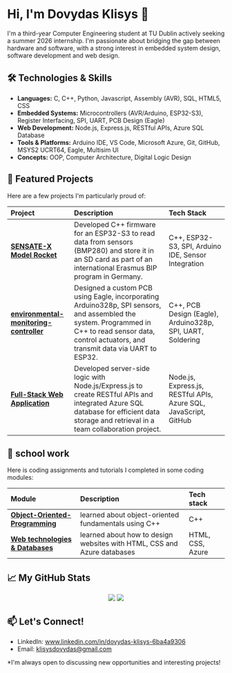 # Hi, I'm Dovydas Klisys 👋

I'm a third-year Computer Engineering student at TU Dublin actively seeking a summer 2026 internship. I'm passionate about bridging the gap between hardware and software, with a strong interest in embedded system design, software development and web design.

## 🛠️ Technologies & Skills

*   **Languages:** C, C++, Python, Javascript, Assembly (AVR), SQL, HTML5, CSS
*   **Embedded Systems:** Microcontrollers (AVR/Arduino, ESP32-S3), Register Interfacing, SPI, UART, PCB Design (Eagle)
*   **Web Development:** Node.js, Express.js, RESTful APIs, Azure SQL Database
*   **Tools & Platforms:** Arduino IDE, VS Code, Microsoft Azure, Git, GitHub, MSYS2 UCRT64, Eagle, Multisim UI
*   **Concepts:** OOP, Computer Architecture, Digital Logic Design

## 📂 Featured Projects

Here are a few projects I'm particularly proud of:

| Project | Description | Tech Stack |
| :--- | :--- | :--- |
| **[SENSATE-X Model Rocket](link-to-repo)** | Developed C++ firmware for an ESP32-S3 to read data from sensors (BMP280) and store it in an SD card as part of an international Erasmus BIP program in Germany. | C++, ESP32-S3, SPI, Arduino IDE, Sensor Integration |
| **[environmental-monitoring-controller](https://github.com/DovydasKlisys232/environmental-monitoring-controller)** | Designed a custom PCB using Eagle, incorporating Arduino328p, SPI sensors, and assembled the system. Programmed in C++ to read sensor data, control actuators, and transmit data via UART to ESP32. | C++, PCB Design (Eagle), Arduino328p, SPI, UART, Soldering |
| **[Full-Stack Web Application](link-to-repo)** | Developed server-side logic with Node.js/Express.js to create RESTful APIs and integrated Azure SQL database for efficient data storage and retrieval in a team collaboration project. | Node.js, Express.js, RESTful APIs, Azure SQL, JavaScript, GitHub |

## 📖 school work

Here is coding assignments and tutorials I completed in some coding modules:

| Module | Description | Tech stack |
| :--- | :--- | :--- |
| **[Object-Oriented-Programming](https://github.com/DovydasKlisys232/Object-Oriented-Programming)** | learned about object-oriented fundamentals using C++ | C++|
| **[Web technologies & Databases](https://github.com/DovydasKlisys232/Web-technologies-Databases)** | learned about how to design websites with HTML, CSS and Azure databases | HTML, CSS, Azure |

## 📈 My GitHub Stats

<p align="center">
  <img src="https://github-readme-stats.vercel.app/api?username=DovydasKlisys232&show_icons=true&theme=radical&hide_border=true" />
  <img src="https://github-readme-stats.vercel.app/api/top-langs/?username=DovydasKlisys232&layout=compact&theme=radical&hide_border=true" />
</p>

## 📫 Let's Connect!

*   LinkedIn: www.linkedin.com/in/dovydas-klisys-6ba4a9306
*   Email: klisysdovydas@gmail.com

*I'm always open to discussing new opportunities and interesting projects!
